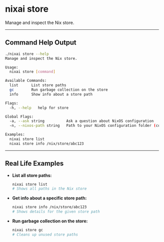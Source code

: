 # nixai store

Manage and inspect the Nix store.

---

## Command Help Output

```sh
./nixai store --help
Manage and inspect the Nix store.

Usage:
  nixai store [command]

Available Commands:
  list      List store paths
  gc        Run garbage collection on the store
  info      Show info about a store path

Flags:
  -h, --help   help for store

Global Flags:
  -a, --ask string          Ask a question about NixOS configuration
  -n, --nixos-path string   Path to your NixOS configuration folder (containing flake.nix or configuration.nix)

Examples:
  nixai store list
  nixai store info /nix/store/abc123
```

---

## Real Life Examples

- **List all store paths:**
  ```sh
  nixai store list
  # Shows all paths in the Nix store
  ```
- **Get info about a specific store path:**
  ```sh
  nixai store info /nix/store/abc123
  # Shows details for the given store path
  ```
- **Run garbage collection on the store:**
  ```sh
  nixai store gc
  # Cleans up unused store paths
  ```
